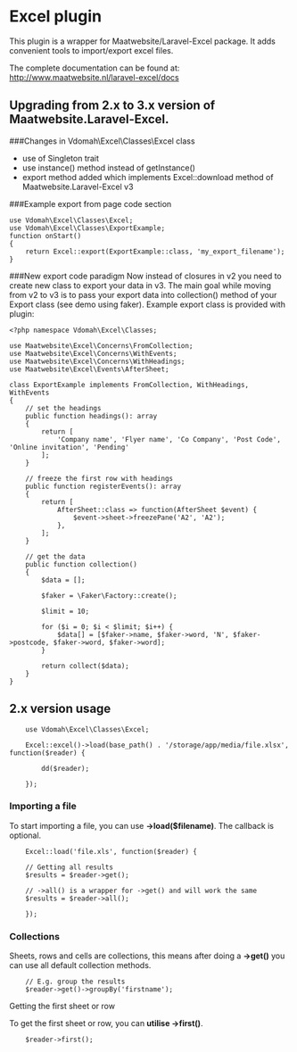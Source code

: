 # Excel plugin
This plugin is a wrapper for Maatwebsite/Laravel-Excel package. It adds convenient tools to import/export excel files.

The complete documentation can be found at: http://www.maatwebsite.nl/laravel-excel/docs

## Upgrading from 2.x to 3.x version of Maatwebsite.Laravel-Excel.

###Changes in Vdomah\Excel\Classes\Excel class 
- use of Singleton trait
- use instance() method instead of getInstance()
- export method added which implements Excel::download method of Maatwebsite.Laravel-Excel v3

###Example export from page code section
````
use Vdomah\Excel\Classes\Excel;
use Vdomah\Excel\Classes\ExportExample;
function onStart()
{
    return Excel::export(ExportExample::class, 'my_export_filename');
}
````

###New export code paradigm
Now instead of closures in v2 you need to create new class to export your data in v3. 
The main goal while moving from v2 to v3 is to pass your export data into collection() method of your Export class (see demo using faker).
Example export class is provided with plugin: 

````
<?php namespace Vdomah\Excel\Classes;

use Maatwebsite\Excel\Concerns\FromCollection;
use Maatwebsite\Excel\Concerns\WithEvents;
use Maatwebsite\Excel\Concerns\WithHeadings;
use Maatwebsite\Excel\Events\AfterSheet;

class ExportExample implements FromCollection, WithHeadings, WithEvents
{
    // set the headings
    public function headings(): array
    {
        return [
            'Company name', 'Flyer name', 'Co Company', 'Post Code', 'Online invitation', 'Pending'
        ];
    }

    // freeze the first row with headings
    public function registerEvents(): array
    {
        return [
            AfterSheet::class => function(AfterSheet $event) {
                $event->sheet->freezePane('A2', 'A2');
            },
        ];
    }

    // get the data
    public function collection()
    {
        $data = [];

        $faker = \Faker\Factory::create();

        $limit = 10;

        for ($i = 0; $i < $limit; $i++) {
            $data[] = [$faker->name, $faker->word, 'N', $faker->postcode, $faker->word, $faker->word];
        }

        return collect($data);
    }
}
````


## 2.x version usage
        use Vdomah\Excel\Classes\Excel;

        Excel::excel()->load(base_path() . '/storage/app/media/file.xlsx', function($reader) {

            dd($reader);

        });

### Importing a file

To start importing a file, you can use __->load($filename)__. The callback is optional.

        Excel::load('file.xls', function($reader) {

        // Getting all results  
        $results = $reader->get();

        // ->all() is a wrapper for ->get() and will work the same  
        $results = $reader->all();

        });

### Collections

Sheets, rows and cells are collections, this means after doing a __->get()__ you can use all default collection methods.

        // E.g. group the results  
        $reader->get()->groupBy('firstname');

Getting the first sheet or row

To get the first sheet or row, you can __utilise ->first()__.

        $reader->first();
